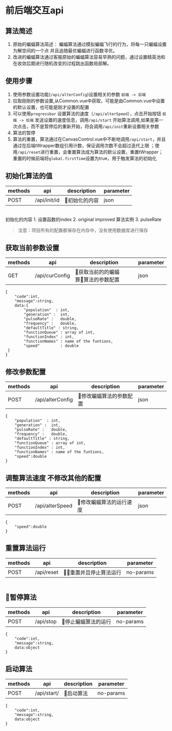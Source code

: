 # 前后端交互api

## 算法简述
1. 原始的蝙蝠算法简述： 蝙蝠算法通过模拟蝙蝠飞行的行为，将每一只蝙蝠设置为解空间的一个点 并且追随最优蝙蝠进行函数寻优。
2. 改进的蝙蝠算法通过客服原始的蝙蝠算法容易早熟的问题，通过设置精英池和在收敛后期进行随机改变的过程跳出函数局部解。
## 使用步骤
1. 使用参数设置功能(``/api/alterConfig``)设置相关的参数 ``前端 -> 后端``
2. 拉取刚刚的参数设置,从Common.vue中获取，可能是由Common.vue中设置的默认设置，也可能是刚才设置的配置
3. 可以使用``progressbar`` 设置算法的速度（``/api/alterSpeed``），点击开始按钮 ``前端 -> 后端`` 发送设置的速度信息，调用``/api/start``
开始算法调用,如果是第一次点击，而不是暂停后的重新开始，将会调用``/api/init``重新设置相关参数
4. 算法的暂停
5. 算法的重置，算法通过在CanvasControl.vue中不断地调用``/api/start``，并且通过在后端tWrapper数组引用计数，保证调用次数不会超过迭代上限
；使用``/api/reset``进行重置，会重置算法成为算法的默认设置，重置tWrapper；重置的时候前端将``global.firstTime``设置为true，用于触发算法的初始化
## 初始化算法的值
|  methods   | api  | description | parameter |
|  ---- | ----  | ---- | ---- |
|POST| /api/init/id|初始化的内容|json|
<br>
初始化的内容
1. 设置函数的index
2. original improved 算法实例
3. pulseRate

> 注意：项目所有的配置都保存在内存中，没有使用数据库进行保存


## 获取当前参数设置
|  methods   | api  | description | parameter |
|  ---- | ----  | ---- | ---- |
|GET| /api/curConfig|获取当前的的蝙蝠算算法的参数配置|json|

```
{
    "code":int,
    "message":string,
    data:{
        "population"  : int,
        "generation" :  int,
        "pulseRate" :   double,
        "frequency" :   double,
        "defaultTitle" : string,
        "functionQueue" : array of int,
        "functionIndex" : int,
        "functionNames" : name of the funtions,
        "speed"         : double
 }   
}

```
## 修改参数配置
|  methods   | api  | description | parameter |
|  ---- | ----  | ---- | ---- |
|POST| /api/alterConfig|修改蝙蝠算法的参数配置|json|

```
{
    "population"  : int,
    "generation" :  int,
    "pulseRate" :   double,
    "frequency" :   double,
    "defaultTitle" : string,
    "functionQueue" : array of int,
    "functionIndex" : int,
    "functionNames" : name of the funtions,
    "speed":double
}
```
## 调整算法速度 不修改其他的配置
|  methods   | api  | description | parameter |
|  ---- | ----  | ---- | ---- |
|POST| /api/alterSpeed|修改蝙蝠算法的运行速度|json|

```
{
    "speed":double
}

```

## 重置算法运行
|  methods   | api  | description | parameter |
|  ---- | ----  | ---- | ---- |
|POST| /api/reset|重置并且停止算法运行|no-params|
```
```

## 暂停算法
|  methods   | api  | description | parameter |
|  ---- | ----  | ---- | ---- |
|POST| /api/stop|停止蝙蝠算法的运行|no-params|
```
{
    "code":int,
    "message":string,
    data:object
}
```

## 启动算法
|  methods   | api  | description | parameter |
|  ---- | ----  | ---- | ---- |
|POST| /api/start/|启动算法|no-params|
```
{
    "code":int,
    "message":string,
    data:object
}
```